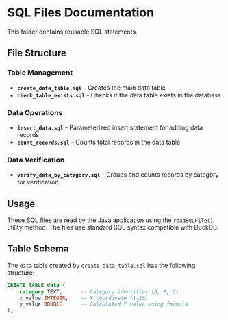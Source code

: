 # SQL Files Documentation

This folder contains reusable SQL statements.

## File Structure

### Table Management
- **`create_data_table.sql`** - Creates the main data table
- **`check_table_exists.sql`** - Checks if the data table exists in the database

### Data Operations
- **`insert_data.sql`** - Parameterized insert statement for adding data records
- **`count_records.sql`** - Counts total records in the data table

### Data Verification
- **`verify_data_by_category.sql`** - Groups and counts records by category for verification

## Usage

These SQL files are read by the Java application using the `readSQLFile()` utility method. The files use standard SQL syntax compatible with DuckDB.

## Table Schema

The `data` table created by `create_data_table.sql` has the following structure:

```sql
CREATE TABLE data (
    category TEXT,      -- Category identifier (A, B, C)
    x_value INTEGER,    -- X coordinate (1-20)
    y_value DOUBLE      -- Calculated Y value using formula
);
```